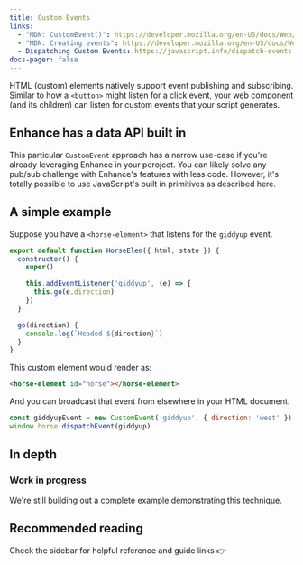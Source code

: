 ```yaml
---
title: Custom Events
links:
  - "MDN: CustomEvent()": https://developer.mozilla.org/en-US/docs/Web/API/CustomEvent/CustomEvent
  - "MDN: Creating events": https://developer.mozilla.org/en-US/docs/Web/Events/Creating_and_triggering_events
  - Dispatching Custom Events: https://javascript.info/dispatch-events
docs-pager: false
---
```


HTML (custom) elements natively support event publishing and subscribing.
Similar to how a `<button>` might listen for a click event, your web component (and its children) can listen for custom events that your script generates.

<doc-callout level="danger" mark="✋">

## Enhance has a data API built in

This particular `CustomEvent` approach has a narrow use-case if you're already leveraging Enhance in your peroject.
You can likely solve any pub/sub challenge with Enhance's features with less code.
However, it's totally possible to use JavaScript's built in primitives as described here.

</doc-callout>

## A simple example

Suppose you have a `<horse-element>` that listens for the `giddyup` event.

<doc-code focus="5:7" callout="5-'giddyup'">

```javascript
export default function HorseElem({ html, state }) {
  constructor() {
    super()

    this.addEventListener('giddyup', (e) => {
      this.go(e.direction)
    })
  }

  go(direction) {
    console.log(`Headed ${direction}`)
  }
}
```

</doc-code>

This custom element would render as:

```html
<horse-element id="horse"></horse-element>
```

And you can broadcast that event from elsewhere in your HTML document.

<doc-code callout="1-'giddyup'">

```javascript 
const giddyupEvent = new CustomEvent('giddyup', { direction: 'west' })
window.horse.dispatchEvent(giddyup)
```

</doc-code>

## In depth

<doc-callout level="caution" mark="🛠">

### Work in progress

We're still building out a complete example demonstrating this technique.

</doc-callout>

## Recommended reading

Check the sidebar for helpful reference and guide links 👉
